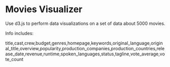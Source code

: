 # Movies Visualizer

Use d3.js to perform data visualizations on a set of data about 5000 movies.

Info includes:

title,cast,crew,budget,genres,homepage,keywords,original_language,original_title,overview,popularity,production_companies,production_countries,release_date,revenue,runtime,spoken_languages,status,tagline,vote_average,vote_count
